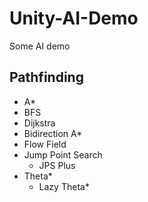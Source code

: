 # Unity-AI-Demo
Some AI demo



## Pathfinding

* A*
* BFS
* Dijkstra
* Bidirection A*
* Flow Field
* Jump Point Search
  * JPS Plus
* Theta*
  * Lazy Theta*